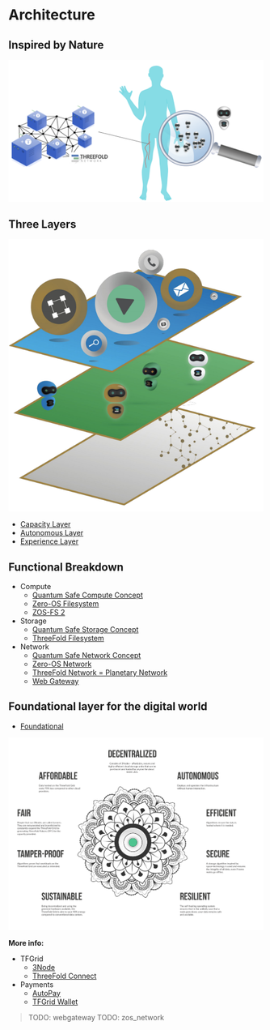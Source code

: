 # Architecture 

## Inspired by Nature

![](img/archi_inspiredbynature.png)

## Three Layers

![](img/archi_layers.png)

- [Capacity Layer](architecture_layers_capacity)
- [Autonomous Layer](architecture_layers_autonomous)
- [Experience Layer](architecture_layers_experience)

## Functional Breakdown 

- Compute
  - [Quantum Safe Compute Concept](threefold:quantumsafe_compute_concept)
  - [Zero-OS Filesystem](architecture_flist)
  - [ZOS-FS 2](threefold:zos_fs)
- Storage
  - [Quantum Safe Storage Concept](threefold:quantumsafe_storage_concept)
  - [ThreeFold Filesystem](threefold:threefold_fs)
- Network
  - [Quantum Safe Network Concept](threefold:quantumsafe_network_concept)
  - [Zero-OS Network](capacity_network)
  - [ThreeFold Network = Planetary Network](threefold:threefold_network)
  - [Web Gateway](architecture_webgateway)


## Foundational layer for the digital world

- [Foundational](archi_foundational)

![](img/architecture_why_us.png)

**More info:**

- TFGrid
  - [3Node](threefold:3node)
  - [ThreeFold Connect](threefold:tfconnect)
- Payments
  - [AutoPay](twin:autopay)
  - [TFGrid Wallet](cloud:cloud_wallet)

> TODO: webgateway
> TODO: zos_network